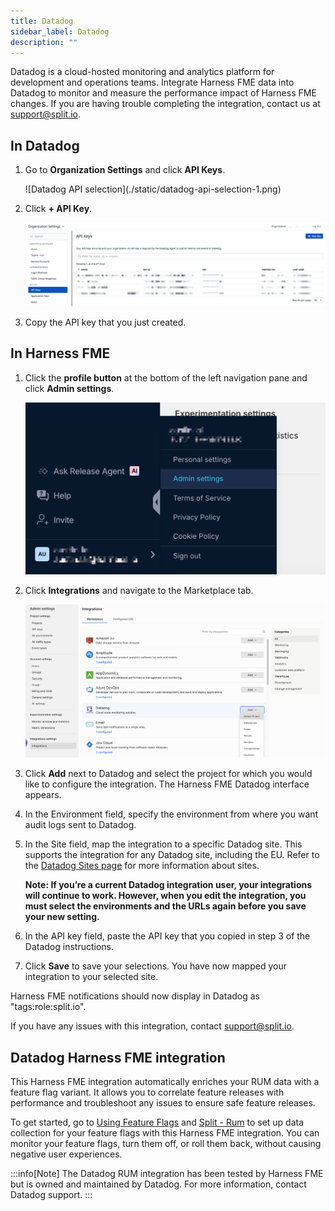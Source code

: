 ```yaml
---
title: Datadog
sidebar_label: Datadog
description: ""
---
```


<p>
  <button hidden style={{borderRadius:'8px', border:'1px', fontFamily:'Courier New', fontWeight:'800', textAlign:'left'}}> help.split.io link: https://help.split.io/hc/en-us/articles/4822553169933-Datadog </button>
</p>

Datadog is a cloud-hosted monitoring and analytics platform for development and operations teams. Integrate Harness FME data into Datadog to monitor and measure the performance impact of Harness FME changes. If you are having trouble completing the integration, contact us at [support@split.io](mailto:support@split.io).

## In Datadog
 
1. Go to **Organization Settings** and click **API Keys**.

   <div style={{maxWidth:500}}>![Datadog API selection](./static/datadog-api-selection-1.png)</div>

2. Click **+ API Key**.

   ![Create Datadog API key](./static/datadog-api-key-1.png)

3. Copy the API key that you just created.

## In Harness FME

1. Click the **profile button** at the bottom of the left navigation pane and click **Admin settings**.

   ![Harness FME Admin settings](./static/datadog-splitadmin-1.png)

2. Click **Integrations** and navigate to the Marketplace tab.

   ![Harness FME Admin settings](./static/datadog-split-integration.png)

3. Click **Add** next to Datadog and select the project for which you would like to configure the integration. The Harness FME Datadog interface appears.
4. In the Environment field, specify the environment from where you want audit logs sent to Datadog.
5. In the Site field, map the integration to a specific Datadog site. This supports the integration for any Datadog site, including the EU. Refer to the [Datadog Sites page](https://docs.datadoghq.com/getting_started/site/) for more information about sites.

   **Note: If you’re a current Datadog integration user, your integrations will continue to work. However, when you edit the integration, you must select the environments and the URLs again before you save your new setting.**

6. In the API key field, paste the API key that you copied in step 3 of the Datadog instructions.
7. Click **Save** to save your selections. You have now mapped your integration to your selected site.

Harness FME notifications should now display in Datadog as "tags:role:split.io".

If you have any issues with this integration, contact [support@split.io](mailto:support@split.io). 

## Datadog Harness FME integration

This Harness FME integration automatically enriches your RUM data with a feature flag variant. It allows you to correlate feature releases with performance and troubleshoot any issues to ensure safe feature releases. 

To get started, go to [Using Feature Flags](https://docs.datadoghq.com/real_user_monitoring/feature_flag_tracking/using_feature_flags/) and [Split - Rum](https://docs.datadoghq.com/integrations/split-rum/) to set up data collection for your feature flags with this Harness FME integration. You can monitor your feature flags, turn them off, or roll them back, without causing negative user experiences.

:::info[Note]
The Datadog RUM integration has been tested by Harness FME but is owned and maintained by Datadog. For more information, contact Datadog support.
:::